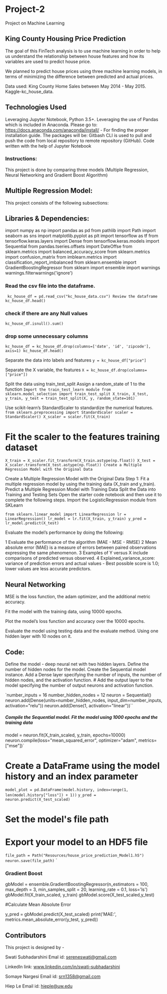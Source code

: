 # Project-2

Project on Machine Learning

## King County Housing Price Prediction

The goal of this FinTech analysis is to use machine learning in order to help us understand the relationship between house features and how its variables are used to predict house price.

We planned to predict house prices using three machine learning models, in terms of minimizing the difference between predicted and actual prices.



Data used: King County Home Sales between May 2014 - May 2015.
Kaggle-kc_house_data.


## Technologies Used

Leveraging Jupyter Notebook, Python 3.5+.
Leveraging the use of Pandas which is included in Anaconda.
Please go to: https://docs.anaconda.com/anaconda/install/ - For finding the proper installation guide.
The packages will be:
Gitbash CLI is used to pull and push the code from local repository to remote repository (GitHub).
Code written with the help of Jupyter Notebook

### Instructions:

This project is done by comparing three models (Multiple Regression, Neural Networking and Gradient Boost Algorithm)

## Multiple Regression Model:
This project consists of the following subsections:

## Libraries & Dependencies:

import numpy as np
import pandas as pd
from pathlib import Path
import seaborn as sns
import matplotlib.pyplot as plt
import tensorflow as tf
from tensorflow.keras.layers import Dense
from tensorflow.keras.models import Sequential
from pandas.tseries.offsets import DateOffse
from sklearn.metrics import balanced_accuracy_score
from sklearn.metrics import confusion_matrix
from imblearn.metrics import classification_report_imbalanced
from sklearn.ensemble import GradientBoostingRegressor
from sklearn import ensemble
import warnings
warnings.filterwarnings('ignore')

### Read the csv file into the dataframe.
` kc_house_df = pd.read_csv("kc_house_data.csv")
Review the dataframe
kc_house_df.head()`

### check if there are any Null values
`kc_house_df.isnull().sum()`

### drop some unnecessary columns
`kc_house_df = kc_house_df.drop(columns=['date', 'id', 'zipcode'], axis=1)
kc_house_df.head()`

Separate the data into labels and features
`y = kc_house_df["price"]`

Separate the X variable, the features
`X = kc_house_df.drop(columns=["price"])`

Split the data using train_test_split
Assign a random_state of 1 to the function
`Import the train_test_learn module
from sklearn.model_selection import train_test_split
X_train, X_test, y_train, y_test = train_test_split(X, y, random_state=101)`

Use scikit-learn’s StandardScaler to standardize the numerical features.
`from sklearn.preprocessing import StandardScaler
scaler = StandardScaler()
X_scaler = scaler.fit(X_train)`

# Fit the scaler to the features training dataset
`X_train = X_scaler.fit_transform(X_train.astype(np.float))
X_test = X_scaler.transform(X_test.astype(np.float))
Create a Multiple Regression Model with the Original Data`

Create a Multiple Regression Model with the Original Data Step 1: Fit a multiple regression model by using the training data (X_train and y_train).
Predict a Multiple Regression Model with Training Data
Split the Data into Training and Testing Sets Open the starter code notebook and then use it to complete the following steps.
Import the LogisticRegression module from SKLearn

`from sklearn.linear_model import LinearRegression
lr = LinearRegression()
lr_model = lr.fit(X_train, y_train)
y_pred = lr_model.predict(X_test)`


Evaluate the model’s performance by doing the following:

1 Evaluate the performance of the algorithm (MAE - MSE - RMSE)
2 Mean absolute error (MAE) is a measure of errors between paired observations expressing the same phenomenon. 
3 Examples of Y versus X include comparisons of predicted versus observed.
4 Explained_variance_score: variance of prediction errors and actual values - Best possible score is 1.0; lower values are less accurate predictors.


## Neural Networking

MSE is the loss function, the adam optimizer, and the additional metric accuracy.

Fit the model with the training data, using 10000 epochs.

Plot the model’s loss function and accuracy over the 10000 epochs.

Evaluate the model using testing data and the evaluate method. Using one hidden layer with 10 nodes on it.

## Code:

Define the model - deep neural net with two hidden layers. Define the number of hidden nodes for the model. Create the Sequential model instance.  Add a Dense layer specifying the number of inputs, the number of hidden nodes, and the activation function. # Add the output layer to the model specifying the number of output neurons and activation function.

`number_inputs = 16
number_hidden_nodes = 12
neuron = Sequential()
neuron.add(Dense(units=number_hidden_nodes, input_dim=number_inputs, activation="relu"))
neuron.add(Dense(1, activation="linear"))``

##### Compile the Sequential model. Fit the model using 1000 epochs and the training data

model = neuron.fit(X_train_scaled, y_train, epochs=10000)
neuron.compile(loss="mean_squared_error", optimizer="adam", metrics=["mse"])`

# Create a DataFrame using the model history and an index parameter

`model_plot = pd.DataFrame(model.history, index=range(1, len(model.history["loss"]) + 1))`
`y_pred = neuron.predict(X_test_scaled)`

# Set the model's file path
# Export your model to an HDF5 file

`file_path = Path("Resources/house_price_prediction_Model1.h5")
neuron.save(file_path)`
`
### Gradient Boost

gbModel = ensemble.GradientBoostingRegressor(n_estimators = 100, max_depth = 3, min_samples_split = 20,
          learning_rate = 0.1, loss='ls')
gbModel.fit(X_train_scaled, y_train)
gbModel.score(X_test_scaled,y_test)

#Calculate Mean Absolute Error

y_pred = gbModel.predict(X_test_scaled)
print('MAE:', metrics.mean_absolute_error(y_test, y_pred))

## Contributors

This project is designed by - 

Swati Subhadarshini
Emal id: sereneswati@gmail.com

LinkedIn link: www.linkedin.com/in/swati-subhadarshini

Somaye Nargesi
Email id: srn1358@gmail.com
 

Hiep Le
Email id: hieple@uw.edu
